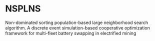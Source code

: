 # NSPLNS
Non-dominated sorting population-based large neighborhood search algorithm. A discrete event simulation-based cooperative optimization framework for multi-fleet battery swapping in electrified mining
